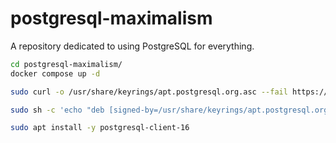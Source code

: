 # postgresql-maximalism

A repository dedicated to using PostgreSQL for everything.

```bash
cd postgresql-maximalism/
docker compose up -d
```

```bash
sudo curl -o /usr/share/keyrings/apt.postgresql.org.asc --fail https://www.postgresql.org/media/keys/ACCC4CF8.asc

sudo sh -c 'echo "deb [signed-by=/usr/share/keyrings/apt.postgresql.org.asc] https://apt.postgresql.org/pub/repos/apt $(lsb_release -cs)-pgdg main" > /etc/apt/sources.list.d/pgdg.list'

sudo apt install -y postgresql-client-16
```
